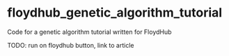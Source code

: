 # floydhub_genetic_algorithm_tutorial
Code for a genetic algorithm tutorial written for FloydHub

TODO: run on floydhub button, link to article
